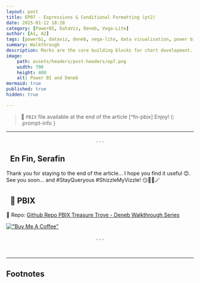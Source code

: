 ```yaml
---
layout: post
title: EP07 - Expressions & Conditional Formatting (pt2)
date: 2025-01-12 18:20
category: [PowerBI, DataViz, Deneb, Vega-Lite]
author: [A1, A2]
tags: [powerbi, dataviz, deneb, vega-lite, data visualisation, power bi walkthrough]
summary: Walkthrough
description: Marks are the core building blocks for chart development. In this article we will take a little dip into the different mark types available🕊️🧙🏼‍♂️✨
image: 
    path: assets/headers/post-headers/ep7.png
    width: 700
    height: 400
    alt: Power BI and Deneb
mermaid: true
published: true
hidden: true

---
```

> 💌 `PBIX` file available at the end of the article [^fn-pbix]  Enjoy!
{: .prompt-info }
---

<p style="text-align: center;">. . .</p>

<h2><i class="fa-solid fa-heart-circle-check"></i>&ensp;En Fin, Serafin</h2>
Thank you for staying to the end of the article… I hope you find it useful 😊. See you soon... and #StayQueryous #ShizzleMyVizzle! 😏🧙‍♂️🪄

 <h2><i class="fa-solid fa-download" aria-hidden="true"></i>&ensp;💾 PBIX &ensp;<i class="fa-solid fa-square-poll-vertical" aria-hidden="true"></i></h2> 

🔗 Repo: [Github Repo PBIX Treasure Trove - Deneb Walkthrough Series](https://github.com/PBI-DataVizzle/Deneb/tree/main/Medium-VegaLite-Series)  

[!["Buy Me A Coffee"](https://www.buymeacoffee.com/assets/img/custom_images/orange_img.png)](https://buymeacoffee.com/pbidatavizzle) 

<p style="text-align: center;">. . .</p> 
<br>

---
## Footnotes